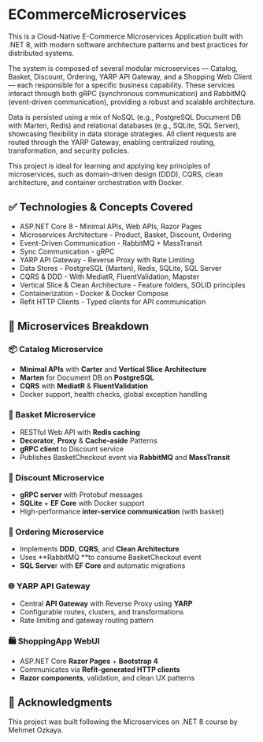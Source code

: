 # ECommerceMicroservices

This is a Cloud-Native E-Commerce Microservices Application built with .NET 8, with modern software architecture patterns and best practices for distributed systems.

The system is composed of several modular microservices — Catalog, Basket, Discount, Ordering, YARP API Gateway, and a Shopping Web Client — each responsible for a specific business capability. These services interact through both gRPC (synchronous communication) and RabbitMQ (event-driven communication), providing a robust and scalable architecture.

Data is persisted using a mix of NoSQL (e.g., PostgreSQL Document DB with Marten, Redis) and relational databases (e.g., SQLite, SQL Server), showcasing flexibility in data storage strategies. All client requests are routed through the YARP Gateway, enabling centralized routing, transformation, and security policies.

This project is ideal for learning and applying key principles of microservices, such as domain-driven design (DDD), CQRS, clean architecture, and container orchestration with Docker.

## ✅ Technologies & Concepts Covered
- ASP.NET Core 8 - Minimal APIs, Web APIs, Razor Pages
- Microservices Architecture - Product, Basket, Discount, Ordering
- Event-Driven Communication - RabbitMQ + MassTransit
- Sync Communication - gRPC
- YARP API Gateway - Reverse Proxy with Rate Limiting
- Data Stores - PostgreSQL (Marten), Redis, SQLite, SQL Server
- CQRS & DDD - With MediatR, FluentValidation, Mapster
- Vertical Slice & Clean Architecture - Feature folders, SOLID principles
- Containerization - Docker & Docker Compose
- Refit HTTP Clients - Typed clients for API communication

## 🧩 Microservices Breakdown
### 📦 Catalog Microservice
- **Minimal APIs** with **Carter** and **Vertical Slice Architecture**
- **Marten** for Document DB on **PostgreSQL**
- **CQRS** with **MediatR** & **FluentValidation**
- Docker support, health checks, global exception handling

### 🛒 Basket Microservice
- RESTful Web API with **Redis caching**
- **Decorator**, **Proxy** & **Cache-aside** Patterns
- **gRPC client** to Discount service
- Publishes BasketCheckout event via **RabbitMQ** and **MassTransit**

### 🎁 Discount Microservice
- **gRPC server** with Protobuf messages
- **SQLite** + **EF Core** with Docker support
- High-performance **inter-service communication** (with basket)

### 📑 Ordering Microservice
- Implements **DDD**, **CQRS**, and **Clean Architecture**
- Uses **RabbitMQ **to consume BasketCheckout event
- **SQL Serve**r with **EF Core** and automatic migrations

### 🌐 YARP API Gateway
- Central **API Gateway** with Reverse Proxy using **YARP**
- Configurable routes, clusters, and transformations
- Rate limiting and gateway routing pattern

### 🛍️ ShoppingApp WebUI
- ASP.NET Core **Razor Pages** + **Bootstrap 4**
- Communicates via **Refit-generated HTTP clients**
- **Razor components**, validation, and clean UX patterns

## 🙌 Acknowledgments
This project was built following the Microservices on .NET 8 course by Mehmet Ozkaya.
